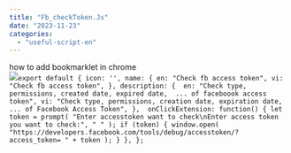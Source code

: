 ```yaml
---
title: "Fb_checkToken.Js"
date: "2023-11-23"
categories: 
  - "useful-script-en"
---
```


how to add bookmarklet in chrome  
![](https://camo.githubusercontent.com/5f21e427a7d3ee887313a4f9b1ab033e6462db47ca299bf3f7e2d81a0ce854bd/68747470733a2f2f696d672e7765626e6f74732e636f6d2f323031392f30342f447261672d616e642d44726f702d4c696e6b732d696e2d4368726f6d652e706e67)`export default { icon: '', name: { en: "Check fb access token", vi: "Check fb access token", }, description: {  en: "Check type, permissions, created date, expired date,  ... of faceboook access token", vi: "Check type, permissions, creation date, expiration date, ... of Facebook Access Token", },  onClickExtension: function() { let token = prompt( "Enter accesstoken want to check\nEnter access token you want to check:", " " ); if (token) { window.open( "https://developers.facebook.com/tools/debug/accesstoken/?access_token= " + token ); } }, };`
